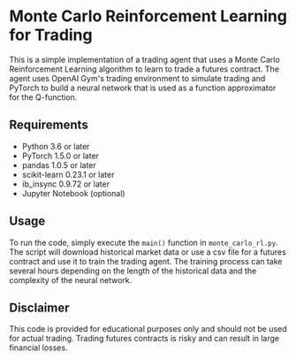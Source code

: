 # Monte Carlo Reinforcement Learning for Trading

This is a simple implementation of a trading agent that uses a Monte Carlo Reinforcement Learning algorithm to learn to trade a futures contract. The agent uses OpenAI Gym's trading environment to simulate trading and PyTorch to build a neural network that is used as a function approximator for the Q-function.

## Requirements

- Python 3.6 or later
- PyTorch 1.5.0 or later
- pandas 1.0.5 or later
- scikit-learn 0.23.1 or later
- ib_insync 0.9.72 or later
- Jupyter Notebook (optional)

## Usage

To run the code, simply execute the `main()` function in `monte_carlo_rl.py`. The script will download historical market data or use a csv file for a futures contract and use it to train the trading agent. The training process can take several hours depending on the length of the historical data and the complexity of the neural network.

## Disclaimer

This code is provided for educational purposes only and should not be used for actual trading. Trading futures contracts is risky and can result in large financial losses.